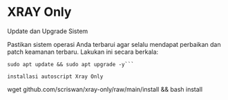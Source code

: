 # XRAY Only
Update dan Upgrade Sistem

Pastikan sistem operasi Anda terbarui agar selalu mendapat perbaikan dan patch keamanan terbaru. Lakukan ini secara berkala:
```
sudo apt update && sudo apt upgrade -y```

installasi autoscript Xray Only

```
wget github.com/scriswan/xray-only/raw/main/install && bash install
```
